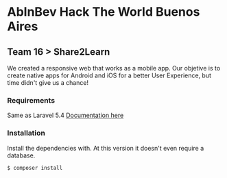 # AbInBev Hack The World Buenos Aires
## Team 16 > Share2Learn

We created a responsive web that works as a mobile app. Our objetive is to create native apps for Android and iOS for a better User Experience, but time didn't give us a chance!

### Requirements

Same as Laravel 5.4
[Documentation here](https://laravel.com/docs/5.4#server-requirements)

### Installation

Install the dependencies with. At this version it doesn't even require a database.

```sh
$ composer install
```